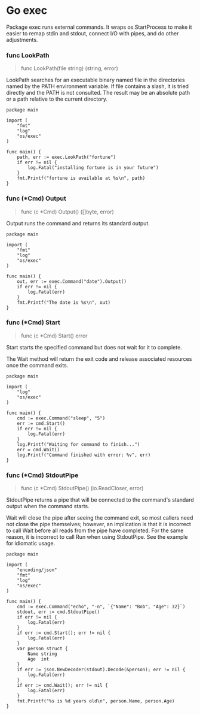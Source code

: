 # Go exec

Package exec runs external commands. It wraps os.StartProcess to make it easier to remap stdin and stdout, connect I/O with pipes, and do other adjustments.

### func LookPath

> func LookPath(file string) (string, error)

LookPath searches for an executable binary named file in the directories named by the PATH environment variable. If file contains a slash, it is tried directly and the PATH is not consulted. The result may be an absolute path or a path relative to the current directory.

```
package main

import (
	"fmt"
	"log"
	"os/exec"
)

func main() {
	path, err := exec.LookPath("fortune")
	if err != nil {
		log.Fatal("installing fortune is in your future")
	}
	fmt.Printf("fortune is available at %s\n", path)
}
```

### func (*Cmd) Output

> func (c *Cmd) Output() ([]byte, error)

Output runs the command and returns its standard output.

```
package main

import (
	"fmt"
	"log"
	"os/exec"
)

func main() {
	out, err := exec.Command("date").Output()
	if err != nil {
		log.Fatal(err)
	}
	fmt.Printf("The date is %s\n", out)
}
```

### func (*Cmd) Start

> func (c *Cmd) Start() error

Start starts the specified command but does not wait for it to complete.

The Wait method will return the exit code and release associated resources once the command exits.

```
package main

import (
	"log"
	"os/exec"
)

func main() {
	cmd := exec.Command("sleep", "5")
	err := cmd.Start()
	if err != nil {
		log.Fatal(err)
	}
	log.Printf("Waiting for command to finish...")
	err = cmd.Wait()
	log.Printf("Command finished with error: %v", err)
}
```

### func (*Cmd) StdoutPipe

> func (c *Cmd) StdoutPipe() (io.ReadCloser, error)

StdoutPipe returns a pipe that will be connected to the command's standard output when the command starts.

Wait will close the pipe after seeing the command exit, so most callers need not close the pipe themselves; however, an implication is that it is incorrect to call Wait before all reads from the pipe have completed. For the same reason, it is incorrect to call Run when using StdoutPipe. See the example for idiomatic usage.
```
package main

import (
	"encoding/json"
	"fmt"
	"log"
	"os/exec"
)

func main() {
	cmd := exec.Command("echo", "-n", `{"Name": "Bob", "Age": 32}`)
	stdout, err := cmd.StdoutPipe()
	if err != nil {
		log.Fatal(err)
	}
	if err := cmd.Start(); err != nil {
		log.Fatal(err)
	}
	var person struct {
		Name string
		Age  int
	}
	if err := json.NewDecoder(stdout).Decode(&person); err != nil {
		log.Fatal(err)
	}
	if err := cmd.Wait(); err != nil {
		log.Fatal(err)
	}
	fmt.Printf("%s is %d years old\n", person.Name, person.Age)
}
```
